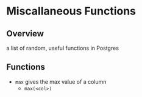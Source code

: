 # Miscallaneous Functions

## Overview

a list of random, useful functions in Postgres

## Functions

- `max` gives the max value of a column
    - `max(<col>)`